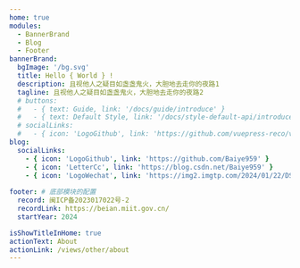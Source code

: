 ```yaml
---
home: true
modules:
  - BannerBrand
  - Blog
  - Footer
bannerBrand:
  bgImage: '/bg.svg'
  title: Hello { World } !
  description: 且视他人之疑目如盏盏鬼火，大胆地去走你的夜路1
  tagline: 且视他人之疑目如盏盏鬼火，大胆地去走你的夜路2
  # buttons:
  #   - { text: Guide, link: '/docs/guide/introduce' }
  #   - { text: Default Style, link: '/docs/style-default-api/introduce', type: 'plain' }
  # socialLinks:
  #   - { icon: 'LogoGithub', link: 'https://github.com/vuepress-reco/vuepress-theme-reco' }
blog:
  socialLinks:
    - { icon: 'LogoGithub', link: 'https://github.com/Baiye959' }
    - { icon: 'LetterCc', link: 'https://blog.csdn.net/Baiye959' }
    - { icon: 'LogoWechat', link: 'https://img2.imgtp.com/2024/01/22/DSIbWNaR.jpg' }
    
footer: # 底部模块的配置
  record: 闽ICP备2023017022号-2
  recordLink: https://beian.miit.gov.cn/
  startYear: 2024

isShowTitleInHome: true
actionText: About
actionLink: /views/other/about
---
```

